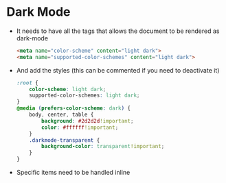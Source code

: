 # Dark Mode

-   It needs to have all the tags that allows the document to be rendered as dark-mode

    ```HTML
    <meta name="color-scheme" content="light dark">
    <meta name="supported-color-schemes" content="light dark">
    ```

-   And add the styles (this can be commented if you need to deactivate it)
    ```CSS
    :root {
        color-scheme: light dark;
        supported-color-schemes: light dark;
    }
    @media (prefers-color-scheme: dark) {
        body, center, table {
            background: #2d2d2d!important;
            color: #ffffff!important;
        }
        .darkmode-transparent {
            background-color: transparent!important;
        }
    }
    ```
-   Specific items need to be handled inline
